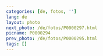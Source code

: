 ```yaml
---
categories: [de, fotos, '']
lang: de
layout: photo
next_photo: /de/fotos/P0000297.html
picname: P0000294
prev_photo: /de/fotos/P0000295.html
tags: []
---
```

